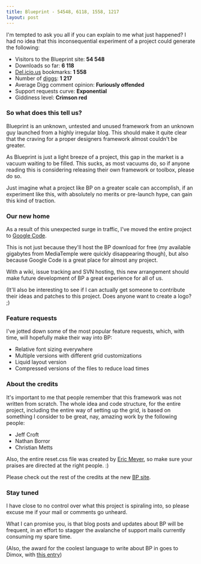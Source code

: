 ```yaml
---
title: Blueprint - 54548, 6118, 1558, 1217
layout: post
---
```


I'm tempted to ask you all if you can explain to me what just happened? I had no idea that this inconsequential experiment of a project could generate the following:

* Visitors to the Blueprint site: **54 548**
* Downloads so far: **6 118**
* [Del.icio.us][1] bookmarks: **1 558**
* Number of [diggs][2]: **1 217**
* Average Digg comment opinion: **Furiously offended** 
* Support requests curve: **Exponential**
* Giddiness level: **Crimson red**

### So what does this tell us? 

Blueprint is an unknown, untested and unused framework from an unknown guy launched from a highly irregular blog. This should make it quite clear that the craving for a proper designers framework almost couldn't be greater. 

As Blueprint is just a light breeze of a project, this gap in the market is a vacuum waiting to be filled. This sucks, as most vacuums do, so if anyone reading this is considering releasing their own framework or toolbox, please do so. 

Just imagine what a project like BP on a greater scale can accomplish, if an experiment like this, with absolutely no merits or pre-launch hype, can gain this kind of traction.

### Our new home

As a result of this unexpected surge in traffic, I've moved the entire project to [Google Code][3]. 

This is not just because they'll host the BP download for free (my available gigabytes from MediaTemple were quickly disappearing though), but also because Google Code is a great place for almost any project. 

With a wiki, issue tracking and SVN hosting, this new arrangement should make future development of BP a great experience for all of us. 

(It'll also be interesting to see if I can actually get someone to contribute their ideas and patches to this project. Does anyone want to create a logo? ;)

### Feature requests

I've jotted down some of the most popular feature requests, which, with time, will hopefully make their way into BP:

* Relative font sizing everywhere
* Multiple versions with different grid customizations
* Liquid layout version
* Compressed versions of the files to reduce load times

### About the credits

It's important to me that people remember that this framework was not written from scratch. The whole idea and code structure, for the entire project, including the entire way of setting up the grid, is based on something I consider to be great, nay, amazing work by the following people: 

* Jeff Croft
* Nathan Borror
* Christian Metts

Also, the entire reset.css file was created by [Eric Meyer][4], so make sure your praises are directed at the right people. :)

Please check out the rest of the credits at the new [BP site][3]. 

### Stay tuned

I have close to no control over what this project is spiraling into, so please excuse me if your mail or comments go unheard. 

What I can promise you, is that blog posts and updates about BP will be frequent, in an effort to stagger the avalanche of support mails currently consuming my spare time.

(Also, the award for the coolest language to write about BP in goes to Dimox, with [this entry][5])

  [1]: http://del.icio.us/url/e6004c93e5c6469f7811306de6af3c52
  [2]: http://digg.com/design/Blueprint_A_CSS_Framework
  [3]: http://code.google.com/p/blueprintcss/
  [4]: http://meyerweb.com/eric/
  [5]: http://suprabiz.com/blueprint_css_framework/


